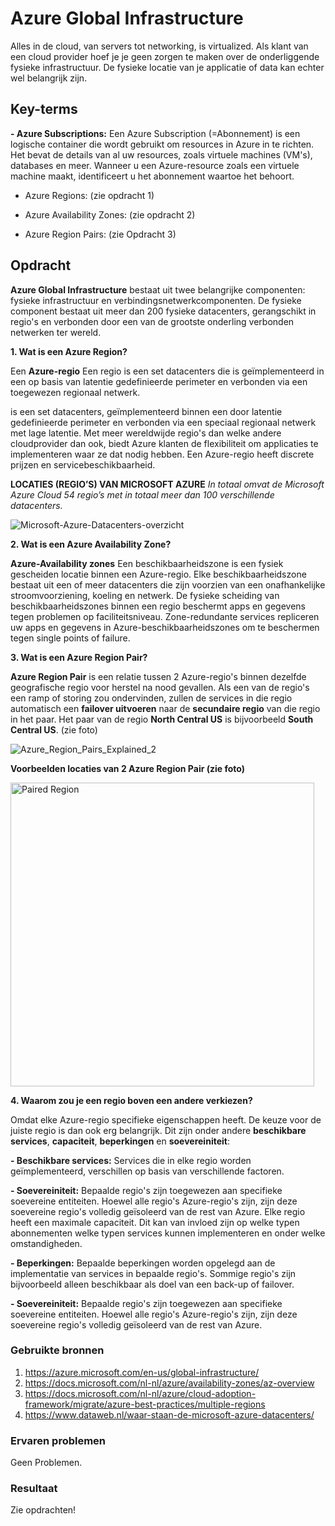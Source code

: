 # Azure Global Infrastructure

Alles in de cloud, van servers tot networking, is virtualized. Als klant van een cloud provider hoef je je geen zorgen te maken over
de onderliggende fysieke infrastructuur. De fysieke locatie van je applicatie of data kan echter wel belangrijk zijn.

## Key-terms

**- Azure Subscriptions:** Een Azure Subscription (=Abonnement) is een logische container die wordt gebruikt om resources in Azure in te richten.
Het bevat de details van al uw resources, zoals virtuele machines (VM's), databases en meer. Wanneer u een Azure-resource zoals een virtuele machine maakt,
identificeert u het abonnement waartoe het behoort.

- Azure Regions: (zie opdracht 1)

- Azure Availability Zones: (zie opdracht 2)

- Azure Region Pairs: (zie Opdracht 3)


## Opdracht

**Azure Global Infrastructure** bestaat uit twee belangrijke componenten: fysieke infrastructuur en verbindingsnetwerkcomponenten.
De fysieke component bestaat uit meer dan 200 fysieke datacenters, gerangschikt in regio's en verbonden door een van de grootste onderling verbonden netwerken ter wereld.

**1. Wat is een Azure Region?**

Een **Azure-regio** Een regio is een set datacenters die is geïmplementeerd in een op basis van latentie gedefinieerde perimeter en verbonden via een toegewezen regionaal netwerk. 

is een set datacenters, geïmplementeerd binnen een door latentie gedefinieerde perimeter en verbonden via een speciaal regionaal netwerk met lage latentie.
Met meer wereldwijde regio's dan welke andere cloudprovider dan ook, biedt Azure klanten de flexibiliteit om applicaties te implementeren waar ze dat nodig hebben.
Een Azure-regio heeft discrete prijzen en servicebeschikbaarheid.

**LOCATIES (REGIO’S) VAN MICROSOFT AZURE** 
_In totaal omvat de Microsoft Azure Cloud 54 regio’s met in totaal meer dan 100 verschillende datacenters._

![Microsoft-Azure-Datacenters-overzicht](https://user-images.githubusercontent.com/95620804/146018878-b959105a-429c-460e-baac-1702a46bf76b.png)

**2. Wat is een Azure Availability Zone?**

**Azure-Availability zones** Een beschikbaarheidszone is een fysiek gescheiden locatie binnen een Azure-regio.
Elke beschikbaarheidszone bestaat uit een of meer datacenters die zijn voorzien van een onafhankelijke stroomvoorziening, koeling en netwerk.
De fysieke scheiding van beschikbaarheidszones binnen een regio beschermt apps en gegevens tegen problemen op faciliteitsniveau.
Zone-redundante services repliceren uw apps en gegevens in Azure-beschikbaarheidszones om te beschermen tegen single points of failure.

**3. Wat is een Azure Region Pair?**

**Azure Region Pair** is een relatie tussen 2 Azure-regio's binnen dezelfde geografische regio voor herstel na nood gevallen. Als een van de regio's een ramp of storing
zou ondervinden, zullen de services in die regio automatisch een **failover uitvoeren** naar de **secundaire regio** van die regio in het paar.
Het paar van de regio **North Central US** is bijvoorbeeld **South Central US**. (zie foto)

![Azure_Region_Pairs_Explained_2](https://user-images.githubusercontent.com/95620804/146013246-519a0770-1a18-4efe-8233-a26f68dd8d43.jpg)

**Voorbeelden locaties van 2 Azure Region Pair (zie foto)**

<img width="486" alt="Paired Region" src="https://user-images.githubusercontent.com/95620804/146015040-d9f22b86-3e57-4754-9067-31f3b9c73c5a.png">

**4. Waarom zou je een regio boven een andere verkiezen?**

Omdat elke Azure-regio specifieke eigenschappen heeft. De keuze voor de juiste regio is dan ook erg belangrijk. 
Dit zijn onder andere **beschikbare services**, **capaciteit**, **beperkingen** en **soevereiniteit**:

**- Beschikbare services:** Services die in elke regio worden geïmplementeerd, verschillen op basis van verschillende factoren. 

**- Soevereiniteit:** Bepaalde regio's zijn toegewezen aan specifieke soevereine entiteiten. Hoewel alle regio's Azure-regio's zijn,
zijn deze soevereine regio's volledig geïsoleerd van de rest van Azure.  Elke regio heeft een maximale capaciteit.
Dit kan van invloed zijn op welke typen abonnementen welke typen services kunnen implementeren en onder welke omstandigheden.

**- Beperkingen:** Bepaalde beperkingen worden opgelegd aan de implementatie van services in bepaalde regio's.
Sommige regio's zijn bijvoorbeeld alleen beschikbaar als doel van een back-up of failover. 

**- Soevereiniteit:** Bepaalde regio's zijn toegewezen aan specifieke soevereine entiteiten. Hoewel alle regio's Azure-regio's zijn,
zijn deze soevereine regio's volledig geïsoleerd van de rest van Azure. 

### Gebruikte bronnen

1. https://azure.microsoft.com/en-us/global-infrastructure/
2. https://docs.microsoft.com/nl-nl/azure/availability-zones/az-overview
3. https://docs.microsoft.com/nl-nl/azure/cloud-adoption-framework/migrate/azure-best-practices/multiple-regions
4. https://www.dataweb.nl/waar-staan-de-microsoft-azure-datacenters/

### Ervaren problemen
Geen Problemen.

### Resultaat
Zie opdrachten!
